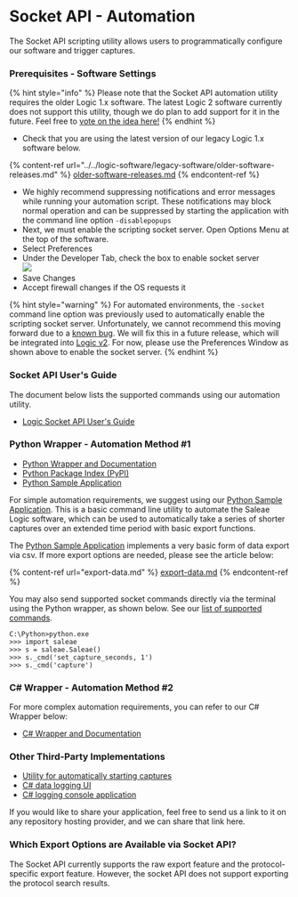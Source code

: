 # Socket API - Automation

The Socket API scripting utility allows users to programmatically configure our software and trigger captures.

### Prerequisites - Software Settings

{% hint style="info" %}
Please note that the Socket API automation utility requires the older Logic 1.x software. The latest Logic 2 software currently does not support this utility, though we do plan to add support for it in the future. Feel free to [vote on the idea here!](https://ideas.saleae.com/b/feature-requests/application-api/)
{% endhint %}

* Check that you are using the latest version of our legacy Logic 1.x software below.

{% content-ref url="../../logic-software/legacy-software/older-software-releases.md" %}
[older-software-releases.md](../../logic-software/legacy-software/older-software-releases.md)
{% endcontent-ref %}

* We highly recommend suppressing notifications and error messages while running your automation script. These notifications may block normal operation and can be suppressed by starting the application with the command line option `-disablepopups`&#x20;
* Next, we must enable the scripting socket server. Open Options Menu at the top of the software.
* Select Preferences
* Under the Developer Tab, check the box to enable socket server\
  &#x20;![](https://trello-attachments.s3.amazonaws.com/5615390cb22fd44d4ccedc6f/396x306/67677307eaf2bd57d85b18c834c92149/check\_box.png)
* Save Changes
* Accept firewall changes if the OS requests it

{% hint style="warning" %}
For automated environments, the `-socket` command line option was previously used to automatically enable the scripting socket server. Unfortunately, we cannot recommend this moving forward due to a [known bug](https://github.com/saleae/SaleaeSocketApi/issues/14#issuecomment-656691914). We will fix this in a future release, which will be integrated into [Logic v2](https://discuss.saleae.com). For now, please use the Preferences Window as shown above to enable the socket server.
{% endhint %}

### Socket API User's Guide

The document below lists the supported commands using our automation utility.

* [Logic Socket API User's Guide](https://github.com/saleae/SaleaeSocketApi/blob/master/Doc/Logic%20Socket%20API%20Users%20Guide.md)

### Python Wrapper - Automation Method #1

* [Python Wrapper and Documentation](https://github.com/ppannuto/python-saleae)
* [Python Package Index (PyPI)](https://pypi.org/project/saleae/)
* [Python Sample Application](https://github.com/saleae/python-saleae-cli)

For simple automation requirements, we suggest using our [Python Sample Application](https://github.com/saleae/python-saleae-cli). This is a basic command line utility to automate the Saleae Logic software, which can be used to automatically take a series of shorter captures over an extended time period with basic export functions.

The [Python Sample Application](https://github.com/saleae/python-saleae-cli) implements a very basic form of data export via csv. If more export options are needed, please see the article below:

{% content-ref url="export-data.md" %}
[export-data.md](export-data.md)
{% endcontent-ref %}

You may also send supported socket commands directly via the terminal using the Python wrapper, as shown below. See our [list of supported commands](https://github.com/saleae/SaleaeSocketApi/blob/master/Doc/Logic%20Socket%20API%20Users%20Guide.md).

```
C:\Python>python.exe
>>> import saleae
>>> s = saleae.Saleae()
>>> s._cmd('set_capture_seconds, 1')
>>> s._cmd('capture')
```

### C# Wrapper - Automation Method #2

For more complex automation requirements, you can refer to our C# Wrapper below:

* [C# Wrapper and Documentation](https://github.com/saleae/SaleaeSocketApi)

### Other Third-Party Implementations

* [Utility for automatically starting captures](https://discuss.saleae.com/t/trigger-capture-from-command-line/297)
* [C# data logging UI](https://github.com/quarkng/SaleaeLogger)
* [C# logging console application](https://github.com/DuckPaddle/LumberJack-for-Saleae)

If you would like to share your application, feel free to send us a link to it on any repository hosting provider, and we can share that link here.

### Which Export Options are Available via Socket API?

The Socket API currently supports the raw export feature and the protocol-specific export feature. However, the socket API does not support exporting the protocol search results.
